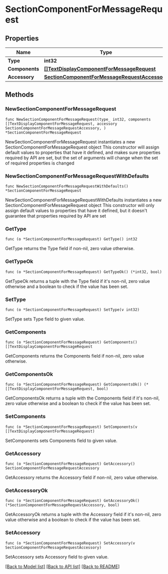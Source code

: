 # SectionComponentForMessageRequest

## Properties

Name | Type | Description | Notes
------------ | ------------- | ------------- | -------------
**Type** | **int32** |  | 
**Components** | [**[]TextDisplayComponentForMessageRequest**](TextDisplayComponentForMessageRequest.md) |  | 
**Accessory** | [**SectionComponentForMessageRequestAccessory**](SectionComponentForMessageRequestAccessory.md) |  | 

## Methods

### NewSectionComponentForMessageRequest

`func NewSectionComponentForMessageRequest(type_ int32, components []TextDisplayComponentForMessageRequest, accessory SectionComponentForMessageRequestAccessory, ) *SectionComponentForMessageRequest`

NewSectionComponentForMessageRequest instantiates a new SectionComponentForMessageRequest object
This constructor will assign default values to properties that have it defined,
and makes sure properties required by API are set, but the set of arguments
will change when the set of required properties is changed

### NewSectionComponentForMessageRequestWithDefaults

`func NewSectionComponentForMessageRequestWithDefaults() *SectionComponentForMessageRequest`

NewSectionComponentForMessageRequestWithDefaults instantiates a new SectionComponentForMessageRequest object
This constructor will only assign default values to properties that have it defined,
but it doesn't guarantee that properties required by API are set

### GetType

`func (o *SectionComponentForMessageRequest) GetType() int32`

GetType returns the Type field if non-nil, zero value otherwise.

### GetTypeOk

`func (o *SectionComponentForMessageRequest) GetTypeOk() (*int32, bool)`

GetTypeOk returns a tuple with the Type field if it's non-nil, zero value otherwise
and a boolean to check if the value has been set.

### SetType

`func (o *SectionComponentForMessageRequest) SetType(v int32)`

SetType sets Type field to given value.


### GetComponents

`func (o *SectionComponentForMessageRequest) GetComponents() []TextDisplayComponentForMessageRequest`

GetComponents returns the Components field if non-nil, zero value otherwise.

### GetComponentsOk

`func (o *SectionComponentForMessageRequest) GetComponentsOk() (*[]TextDisplayComponentForMessageRequest, bool)`

GetComponentsOk returns a tuple with the Components field if it's non-nil, zero value otherwise
and a boolean to check if the value has been set.

### SetComponents

`func (o *SectionComponentForMessageRequest) SetComponents(v []TextDisplayComponentForMessageRequest)`

SetComponents sets Components field to given value.


### GetAccessory

`func (o *SectionComponentForMessageRequest) GetAccessory() SectionComponentForMessageRequestAccessory`

GetAccessory returns the Accessory field if non-nil, zero value otherwise.

### GetAccessoryOk

`func (o *SectionComponentForMessageRequest) GetAccessoryOk() (*SectionComponentForMessageRequestAccessory, bool)`

GetAccessoryOk returns a tuple with the Accessory field if it's non-nil, zero value otherwise
and a boolean to check if the value has been set.

### SetAccessory

`func (o *SectionComponentForMessageRequest) SetAccessory(v SectionComponentForMessageRequestAccessory)`

SetAccessory sets Accessory field to given value.



[[Back to Model list]](../README.md#documentation-for-models) [[Back to API list]](../README.md#documentation-for-api-endpoints) [[Back to README]](../README.md)


